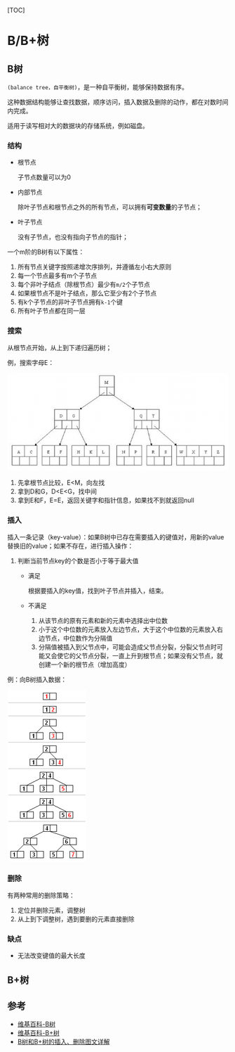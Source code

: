 [TOC]

# B/B+树

## B树

`(balance tree，自平衡树)`，是一种自平衡树，能够保持数据有序。

这种数据结构能够让查找数据，顺序访问，插入数据及删除的动作，都在对数时间内完成。

适用于读写相对大的数据块的存储系统，例如磁盘。

### 结构

- 根节点

  子节点数量可以为0

- 内部节点

  除叶子节点和根节点之外的所有节点，可以拥有**可变数量**的子节点；

- 叶子节点

  没有子节点，也没有指向子节点的指针；

一个m阶的B树有以下属性：

1. 所有节点关键字按照递增次序排列，并遵循左小右大原则
2. 每一个节点最多有m个子节点
3. 每个非叶子结点（除根节点）最少有`m/2`个子节点
4. 如果根节点不是叶子结点，那么它至少有2个子节点
5. 有k个子节点的非叶子节点拥有`k-1`个键
6. 所有叶子节点都在同一层

### 搜索

从根节点开始，从上到下递归遍历树；

例，搜索字母E：

![b_tree_search](res/b_tree_search.png)

1. 先拿根节点比较，E<M，向左找
2. 拿到D和G，D<E<G，找中间
3. 拿到E和F，E=E，返回关键字和指针信息，如果找不到就返回null

### 插入

插入一条记录（key-value）：如果B树中已存在需要插入的键值对，用新的value替换旧的value；如果不存在，进行插入操作：

1. 判断当前节点key的个数是否小于等于最大值

   - 满足

     根据要插入的key值，找到叶子节点并插入，结束。

   - 不满足

     1. 从该节点的原有元素和新的元素中选择出中位数
     2. 小于这个中位数的元素放入左边节点，大于这个中位数的元素放入右边节点，中位数作为分隔值
     3. 分隔值被插入到父节点中，可能会造成父节点分裂，分裂父节点时可能又会使它的父节点分裂，一直上升到根节点；如果没有父节点，就创建一个新的根节点（增加高度）


例：向B树插入数据：

![b_tree_insert_example](res/b_tree_insert_example.png)

### 删除

有两种常用的删除策略：

1. 定位并删除元素，调整树
2. 从上到下调整树，遇到要删的元素直接删除



### 缺点

- 无法改变键值的最大长度



## B+树



## 参考

- [维基百科-B树](https://zh.wikipedia.org/wiki/B%E6%A0%91)
- [维基百科-B+树](https://zh.wikipedia.org/wiki/B%2B%E6%A0%91)
- [B树和B+树的插入、删除图文详解](https://www.cnblogs.com/nullzx/p/8729425.html)

